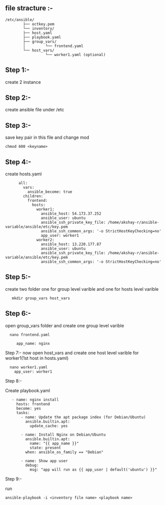
## file stracture :-
    /etc/ansible/
            ├── octkey.pem
            └── inventory/
            ├── host.yaml
            ├── playbook.yaml
            ├── group_vars/
            │         └── frontend.yaml
            └── host_vars/
                      └── worker1.yaml (optional)

## Step 1:-

   create 2 instance

## Step 2:-

   create ansible file under /etc

## Step 3:-

   save key pair in this file and change mod

    chmod 600 <keyname>

## Step 4:-

create hosts.yaml
          
          all:
            vars:
              ansible_become: true
            children:
              frontend:
                hosts:
                  worker1:
                    ansible_host: 54.173.37.252
                    ansible_user: ubuntu
                    ansible_ssh_private_key_file: /home/akshay-r/ansible-variable/ansible/etc/key.pem
                    ansible_ssh_common_args: '-o StrictHostKeyChecking=no'
                    app_user: worker1
                  worker2:
                    ansible_host: 13.220.177.87
                    ansible_user: ubuntu
                    ansible_ssh_private_key_file: /home/akshay-r/ansible-variable/ansible/etc/key.pem
                    ansible_ssh_common_args: '-o StrictHostKeyChecking=no'

## Step 5:-

create two folder one for group level varible and one for hosts level varible

       mkdir group_vars host_vars

## Step 6:-

   open group_vars folder and create one group level varible

      nano frontend.yaml

         app_name: nginx

Step 7:-
   now open host_vars and create one host level varible for worker1(1st host in hosts.yaml)
   
      nano worker1.yaml
        app_user: worker1

Step 8:-
   
   Create playbook.yaml
   
       - name: nginx install
         hosts: frontend
         become: yes
         tasks:
           - name: Update the apt package index (for Debian/Ubuntu)
             ansible.builtin.apt:
               update_cache: yes
      
           - name: Install Nginx on Debian/Ubuntu
             ansible.builtin.apt:
               name: "{{ app_name }}"
               state: present
             when: ansible_os_family == "Debian"
      
           - name: Show app user
             debug:
               msg: "app will run as {{ app_user | default('ubuntu') }}"

Step 9:-

  run
  
    ansible-playbook -i <inventory file name> <playbook name>













    
